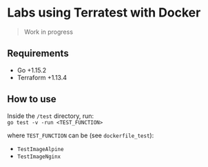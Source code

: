 # Labs using Terratest with Docker
>Work in progress 

## Requirements
* Go +1.15.2
* Terraform +1.13.4

## How to use
Inside the `/test` directory, run:   
`go test -v -run <TEST_FUNCTION>`

where `TEST_FUNCTION` can be (see `dockerfile_test`):
* `TestImageAlpine`
* `TestImageNginx`